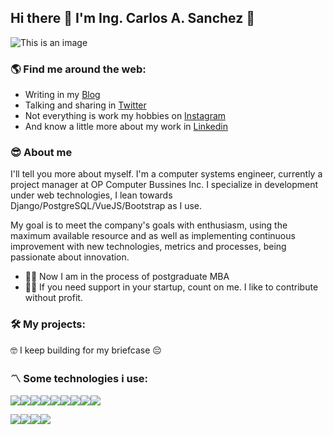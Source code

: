 ## Hi there 👋 I'm Ing. Carlos A. Sanchez :running:

![This is an image](https://carlossanchezrivera.files.wordpress.com/2020/04/blog_background-2.jpg)



### :earth_americas: Find me around the web:

- Writing in my [Blog](https://carlossanchezrivera.wordpress.com/)
- Talking and sharing in [Twitter](https://twitter.com/iscenigmax)
- Not everything is work my hobbies on [Instagram](https://www.instagram.com/iscenigmax/)
- And know a little more about my work in [Linkedin](https://www.linkedin.com/in/iscenigmax/)



### :sunglasses: About me

I'll tell you more about myself. I'm a computer systems engineer, currently a project manager at OP Computer Bussines Inc. I specialize in development under web technologies, I lean towards Django/PostgreSQL/VueJS/Bootstrap as I use.

My goal is to meet the company's goals with enthusiasm, using the maximum available resource and as well as implementing continuous improvement with new technologies, metrics and processes, being passionate about innovation.

- :student: Now I am in the process of postgraduate MBA
- :technologist: If you need support in your startup, count on me. I like to contribute without profit.



### :hammer_and_wrench: My projects:

:nerd_face: I keep building for my briefcase :pensive:



### :part_alternation_mark: Some technologies i use:

<img src="https://img.shields.io/badge/.NET-512BD4?style=for-the-badge&logo=dotnet&logoColor=white" /><img src="https://img.shields.io/badge/Bootstrap-563D7C?style=for-the-badge&logo=bootstrap&logoColor=white" /><img src="https://img.shields.io/badge/Django-092E20?style=for-the-badge&logo=django&logoColor=green" /><img src="https://img.shields.io/badge/fastapi-109989?style=for-the-badge&logo=FASTAPI&logoColor=white" /><img src="https://img.shields.io/badge/Node.js-339933?style=for-the-badge&logo=nodedotjs&logoColor=white" /><img src="https://img.shields.io/badge/Vue.js-35495E?style=for-the-badge&logo=vuedotjs&logoColor=4FC08D" /><img src="https://img.shields.io/badge/JavaScript-323330?style=for-the-badge&logo=javascript&logoColor=F7DF1E" /><img src="https://img.shields.io/badge/Python-FFD43B?style=for-the-badge&logo=python&logoColor=blue" /><img src="https://img.shields.io/badge/Platzi-98CA3F?style=for-the-badge&logo=platzi&logoColor=white" />

<img src="https://activity-graph.herokuapp.com/graph?username=iscenigmax&theme=minimal" /><img src="https://github-profile-summary-cards.vercel.app/api/cards/profile-details?username=iscenigmax&theme=vue" /><img src="https://github-readme-stats.vercel.app/api?username=iscenigmax" /><img src="https://github-readme-stats.vercel.app/api/top-langs/?username=iscenigmax" />
